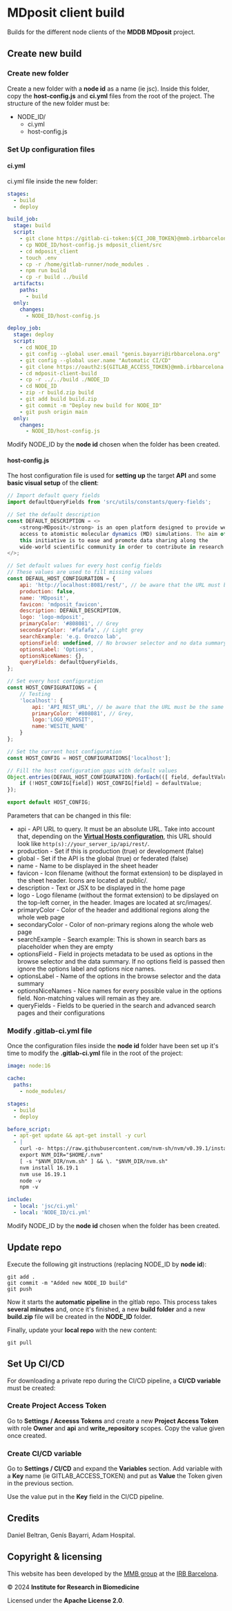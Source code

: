 # MDposit client build

Builds for the different node clients of the **MDDB MDposit** project.

## Create new build

### Create new folder 

Create a new folder with a **node id** as a name (ie jsc). Inside this folder, copy the **host-config.js** and **ci.yml** files from the root of the project. The structure of the new folder must be:

* NODE_ID/
  * ci.yml
  * host-config.js

### Set Up configuration files

#### ci.yml

ci.yml file inside the new folder:

```yml
stages:
  - build
  - deploy

build_job:
  stage: build
  script:
    - git clone https://gitlab-ci-token:${CI_JOB_TOKEN}@mmb.irbbarcelona.org/gitlab/d.beltran.anadon/mdposit_client.git
    - cp NODE_ID/host-config.js mdposit_client/src
    - cd mdposit_client
    - touch .env
    - cp -r /home/gitlab-runner/node_modules .
    - npm run build
    - cp -r build ../build
  artifacts:
    paths:
      - build
  only:
    changes:
      - NODE_ID/host-config.js

deploy_job:
  stage: deploy
  script:
    - cd NODE_ID
    - git config --global user.email "genis.bayarri@irbbarcelona.org"
    - git config --global user.name "Automatic CI/CD"
    - git clone https://oauth2:${GITLAB_ACCESS_TOKEN}@mmb.irbbarcelona.org/gitlab/gbayarri/mdposit-client-build.git
    - cd mdposit-client-build
    - cp -r ../../build ./NODE_ID
    - cd NODE_ID
    - zip -r build.zip build
    - git add build build.zip
    - git commit -m "Deploy new build for NODE_ID"
    - git push origin main
  only:
    changes:
      - NODE_ID/host-config.js
```

Modify NODE_ID by the **node id** chosen when the folder has been created.

#### host-config.js

The host configuration file is used for **setting up** the target **API** and some **basic visual setup** of the **client**:

```js
// Import default query fields
import defaultQueryFields from 'src/utils/constants/query-fields';

// Set the default description
const DEFAULT_DESCRIPTION = <>
    <strong>MDposit</strong> is an open platform designed to provide web
    access to atomistic molecular dynamics (MD) simulations. The aim of
    this initiative is to ease and promote data sharing along the
    wide-world scientific community in order to contribute in research.
</>;

// Set default values for every host config fields
// These values are used to fill missing values
const DEFAUL_HOST_CONFIGURATION = {
    api: 'http://localhost:8081/rest/', // be aware that the URL must be the same as the one in the server (no relative paths allowed)
    production: false,
    name: 'MDposit',
    favicon: 'mdposit_favicon',
    description: DEFAULT_DESCRIPTION,
    logo: 'logo-mdposit',
    primaryColor: '#808081', // Grey
    secondaryColor: '#fafafa', // Light grey
    searchExample: 'e.g. Orozco lab',
    optionsField: undefined, // No browser selector and no data summary pie chart by default
    optionsLabel: 'Options',
    optionsNiceNames: {},
    queryFields: defaultQueryFields,
};

// Set every host configuration
const HOST_CONFIGURATIONS = {
    // Testing
    'localhost': {
        api: 'API_REST_URL', // be aware that the URL must be the same as the one in the server (no relative paths allowed)))
        primaryColor: '#808081', // Grey,
        logo:'LOGO_MDPOSIT',
        name:'WESITE_NAME'
    }
};

// Set the current host configuration
const HOST_CONFIG = HOST_CONFIGURATIONS['localhost'];

// Fill the host configuration gaps with default values
Object.entries(DEFAUL_HOST_CONFIGURATION).forEach(([ field, defaultValue ]) => {
    if (!HOST_CONFIG[field]) HOST_CONFIG[field] = defaultValue;
});

export default HOST_CONFIG;
```

Parameters that can be changed in this file:

* api - API URL to query. It must be an absolute URL. Take into account that, depending on the [**Virtual Hosts configuration**](../readme/setup.md#setting-up-virtual-hosts), this URL should look like `http(s)://your_server_ip/api/rest/`.
* production - Set if this is production (true) or development (false)
* global - Set if the API is the global (true) or federated (false)
* name - Name to be displayed in the sheet header
* favicon - Icon filename (without the format extension) to be displayed in the sheet header. Icons are located at public/.
* description - Text or JSX to be displayed in the home page
* logo - Logo filename (without the format extension) to be dipslayed on the top-left corner, in the header. Images are located at src/images/.
* primaryColor - Color of the header and additional regions along the whole web page
* secondaryColor - Color of non-primary regions along the whole web page
* searchExample - Search example: This is shown in search bars as placeholder when they are empty
* optionsField - Field in projects metadata to be used as options in the browse selector and the data summary. If no options field is passed then ignore the options label and options nice names.
* optionsLabel - Name of the options in the browse selector and the data summary
* optionsNiceNames - Nice names for every possible value in the options field. Non-matching values will remain as they are.
* queryFields - Fields to be queried in the search and advanced search pages and their configurations

### Modify .gitlab-ci.yml file

Once the configuration files inside the **node id** folder have been set up it's time to modify the **.gitlab-ci.yml** file in the root of the project:

```yml
image: node:16

cache:
  paths:
    - node_modules/

stages:
  - build
  - deploy

before_script:
  - apt-get update && apt-get install -y curl
  - |
    curl -o- https://raw.githubusercontent.com/nvm-sh/nvm/v0.39.1/install.sh | bash
    export NVM_DIR="$HOME/.nvm"
    [ -s "$NVM_DIR/nvm.sh" ] && \. "$NVM_DIR/nvm.sh"
    nvm install 16.19.1
    nvm use 16.19.1
    node -v
    npm -v

include:
  - local: 'jsc/ci.yml'
  - local: 'NODE_ID/ci.yml'
```

Modify NODE_ID by the **node id** chosen when the folder has been created.

## Update repo

Execute the following git instructions (replacing NODE_ID by **node id**):

    git add .
    git commit -m "Added new NODE_ID build"
    git push

Now it starts the **automatic pipeline** in the gitlab repo. This process takes **several minutes** and, once it's finished, a new **build folder** and a new **build.zip** file will be created in the **NODE_ID** folder. 

Finally, update your **local repo** with the new content:

    git pull

## Set Up CI/CD

For downloading a private repo during the CI/CD pipeline, a **CI/CD variable** must be created:

### Create Project Access Token

Go to **Settings / Aceesss Tokens** and create a new **Project Access Token** with role **Owner** and **api** and **write_repository** scopes. Copy the value given once created.

### Create CI/CD variable

Go to **Settings / CI/CD** and expand the **Variables** section. Add variable with a **Key** name (ie GITLAB_ACCESS_TOKEN) and put as **Value** the Token given in the previous section.

Use the value put in the **Key** field in the CI/CD pipeline.

## Credits

Daniel Beltran, Genís Bayarri, Adam Hospital.

## Copyright & licensing

This website has been developed by the [MMB group](https://mmb.irbbarcelona.org) at the [IRB Barcelona](https://irbbarcelona.org).

© 2024 **Institute for Research in Biomedicine**

Licensed under the **Apache License 2.0**.